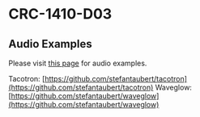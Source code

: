 # CRC-1410-D03

## Audio Examples

Please visit [this page](https://stefantaubert.github.io/CRC-1410-D03) for audio examples.

Tacotron: [https://github.com/stefantaubert/tacotron](https://github.com/stefantaubert/tacotron)
Waveglow: [https://github.com/stefantaubert/waveglow](https://github.com/stefantaubert/waveglow)
